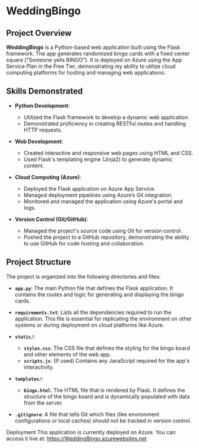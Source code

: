 # WeddingBingo

## Project Overview

**WeddingBingo** is a Python-based web application built using the Flask framework. The app generates randomized bingo cards with a fixed center square ("Someone yells BINGO"). It is deployed on Azure using the App Service Plan in the Free Tier, demonstrating my ability to utilize cloud computing platforms for hosting and managing web applications.

## Skills Demonstrated

- **Python Development**: 
  - Utilized the Flask framework to develop a dynamic web application.
  - Demonstrated proficiency in creating RESTful routes and handling HTTP requests.

- **Web Development**: 
  - Created interactive and responsive web pages using HTML and CSS.
  - Used Flask's templating engine (Jinja2) to generate dynamic content.

- **Cloud Computing (Azure)**: 
  - Deployed the Flask application on Azure App Service.
  - Managed deployment pipelines using Azure’s Git integration.
  - Monitored and managed the application using Azure's portal and logs.

- **Version Control (Git/GitHub)**:
  - Managed the project's source code using Git for version control.
  - Pushed the project to a GitHub repository, demonstrating the ability to use GitHub for code hosting and collaboration.

## Project Structure

The project is organized into the following directories and files:

- **`app.py`**: The main Python file that defines the Flask application. It contains the routes and logic for generating and displaying the bingo cards.

- **`requirements.txt`**: Lists all the dependencies required to run the application. This file is essential for replicating the environment on other systems or during deployment on cloud platforms like Azure.

- **`static/`**: 
  - **`styles.css`**: The CSS file that defines the styling for the bingo board and other elements of the web app.
  - **`scripts.js`**: (If used) Contains any JavaScript required for the app's interactivity.

- **`templates/`**: 
  - **`bingo.html`**: The HTML file that is rendered by Flask. It defines the structure of the bingo board and is dynamically populated with data from the server.

- **`.gitignore`**: A file that tells Git which files (like environment configurations or local caches) should not be tracked in version control.

Deployment
This application is currently deployed on Azure. You can access it live at:
https://WeddingBingo.azurewebsites.net
